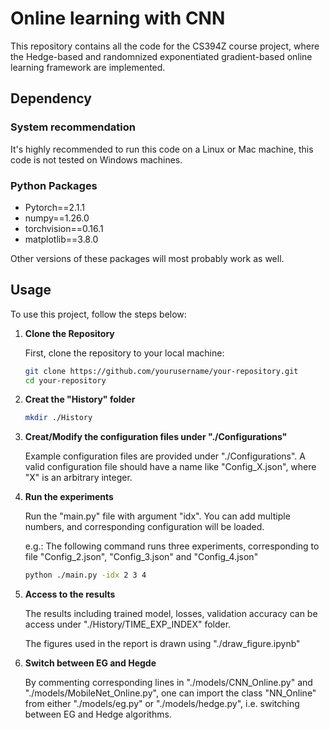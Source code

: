 # Online learning with CNN
This repository contains all the code for the CS394Z course project, where the Hedge-based and randomnized exponentiated gradient-based online learning framework are implemented.

## Dependency
### System recommendation
It's highly recommended to run this code on a Linux or Mac machine, this code is not tested on Windows machines.
### Python Packages
- Pytorch==2.1.1
- numpy==1.26.0
- torchvision==0.16.1
- matplotlib==3.8.0

Other versions of these packages will most probably work as well.

## Usage
To use this project, follow the steps below:

1. **Clone the Repository**

   First, clone the repository to your local machine:

   ```bash
   git clone https://github.com/yourusername/your-repository.git
   cd your-repository
2. **Creat the "History" folder**

   ```bash
   mkdir ./History
3. **Creat/Modify the configuration files under "./Configurations"**
   
   Example configuration files are provided under "./Configurations". A valid configuration file should have a name like "Config_X.json", where "X" is an arbitrary integer.

4. **Run the experiments**
   
   Run the "main.py" file with argument "idx". You can add multiple numbers, and corresponding configuration will be loaded.

   e.g.: The following command runs three experiments, corresponding to file "Config_2.json", "Config_3.json" and "Config_4.json" 

   ```bash
   python ./main.py -idx 2 3 4

5. **Access to the results**
   
   The results including trained model, losses, validation accuracy can be access under "./History/TIME_EXP_INDEX" folder.

   The figures used in the report is drawn using "./draw_figure.ipynb"

6. **Switch between EG and Hegde**
   
   By commenting corresponding lines in "./models/CNN_Online.py" and "./models/MobileNet_Online.py", one can import the class "NN_Online" from either "./models/eg.py" or "./models/hedge.py", i.e. switching between EG and Hedge algorithms.
